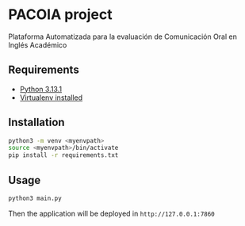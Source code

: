 # PACOIA project
Plataforma Automatizada para la evaluación de Comunicación Oral en Inglés Académico

## Requirements
- [Python 3.13.1](https://www.python.org/)
- [Virtualenv installed](https://virtualenv.pypa.io/en/latest/)
  
## Installation
```bash
python3 -m venv <myenvpath>
source <myenvpath>/bin/activate
pip install -r requirements.txt
```

## Usage
```bash
python3 main.py
```

Then the application will be deployed in `http://127.0.0.1:7860`